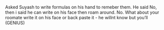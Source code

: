 Asked Suyash to write formulas on his hand to remeber them. He said No, then i said he can write on his face then roam around. No.
What about your roomate write it on his face or back paste it - he willnt know but you’ll (GENIUS)